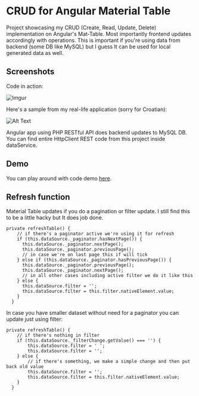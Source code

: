 # CRUD for Angular Material Table

Project showcasing my CRUD (Create, Read, Update, Delete) implementation on Angular's Mat-Table. Most importantly frontend updates accordingly
with operations. This is important if you're using data from backend (some DB like MySQL) but I guess It can be used for local generated data
as well.

## Screenshots

Code in action:

![Imgur](https://i.imgur.com/QcXMtzK.gifv)

Here's a sample from my real-life application (sorry for Croatian):

![Alt Text](https://i.stack.imgur.com/atzqB.gif)

Angular app using PHP RESTful API does backend updates to MySQL DB.
You can find entire HttpClient REST code from this project inside dataService.

## Demo

You can play around with code demo [here](https://marinantonio.github.io/angular-mat-table-crud/).

## Refresh function

Material Table updates if you do a pagination or filter update. I still find this to be a little hacky but It does job done. 

```
private refreshTable() {
    // if there's a paginator active we're using it for refresh
    if (this.dataSource._paginator.hasNextPage()) {
      this.dataSource._paginator.nextPage();
      this.dataSource._paginator.previousPage();
      // in case we're on last page this if will tick
    } else if (this.dataSource._paginator.hasPreviousPage()) {
      this.dataSource._paginator.previousPage();
      this.dataSource._paginator.nextPage();
      // in all other cases including active filter we do it like this
    } else {
      this.dataSource.filter = '';
      this.dataSource.filter = this.filter.nativeElement.value;
    }
  }
```

In case you have smaller dataset without need for a paginator you can update just using filter:

```
private refreshTable() {
    // if there's nothing in filter
    if (this.dataSource._filterChange.getValue() === '') {
        this.dataSource.filter = ' ';
        this.dataSource.filter = '';
    } else {
        // if there's something, we make a simple change and then put back old value
        this.dataSource.filter = '';
        this.dataSource.filter = this.filter.nativeElement.value;
    }
  }
```
